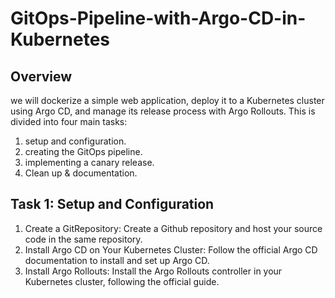 # GitOps-Pipeline-with-Argo-CD-in-Kubernetes

## Overview
we will dockerize a simple web application, deploy it to a Kubernetes cluster using Argo CD, and manage its release process with Argo Rollouts. This is divided into four main tasks: 
1) setup and configuration.
2) creating the GitOps pipeline.
3) implementing a canary release.
4) Clean up & documentation.

## Task 1: Setup and Configuration
1. Create a GitRepository: Create a Github repository and host your source code in the same repository.
2. Install Argo CD on Your Kubernetes Cluster: Follow the official Argo CD documentation to install and set up Argo CD.
3. Install Argo Rollouts: Install the Argo Rollouts controller in your Kubernetes cluster, following the official guide.







